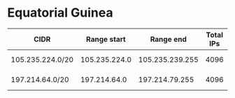 # Equatorial Guinea

CIDR               | Range start     | Range end       | Total IPs  | Assign date | Owner
------------------ | --------------- | --------------- | ---------- | ----------- | -----
105.235.224.0/20   | 105.235.224.0   | 105.235.239.255 | 4096       | 2012-08-03  | 
197.214.64.0/20    | 197.214.64.0    | 197.214.79.255  | 4096       | 2012-11-27  | 
